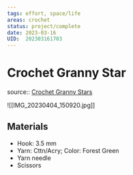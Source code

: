 ```yaml
---
tags: effort, space/life
areas: crochet 
status: project/complete
date: 2023-03-16
UID:  202303161703
---
```


# Crochet Granny Star

source:: [Crochet Granny Stars](https://youtu.be/hRT6YaZKLEE)


![[IMG_20230404_150920.jpg]]

## Materials
- Hook: 3.5 mm
- Yarn: Cttn/Acry; Color: Forest Green 
- Yarn needle
- Scissors
